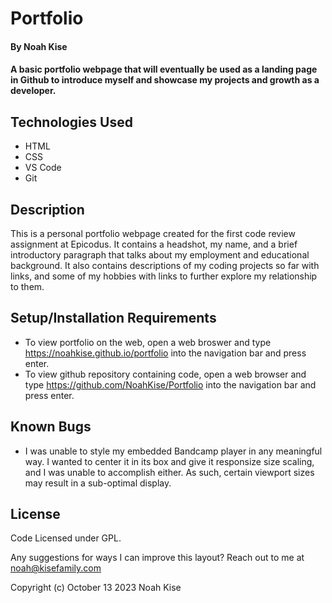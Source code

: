 # Portfolio

#### By Noah Kise

#### A basic portfolio webpage that will eventually be used as a landing page in Github to introduce myself and showcase my projects and growth as a developer.

## Technologies Used

* HTML
* CSS
* VS Code
* Git

## Description

This is a personal portfolio webpage created for the first code review assignment at Epicodus. It contains a headshot, my name, and a brief introductory paragraph that talks about my employment and educational background. It also contains descriptions of my coding projects so far with links, and some of my hobbies with links to further explore my relationship to them.

## Setup/Installation Requirements

* To view portfolio on the web, open a web broswer and type https://noahkise.github.io/portfolio into the navigation bar and press enter.
* To view github repository containing code, open a web browser and type https://github.com/NoahKise/Portfolio into the navigation bar and press enter.

## Known Bugs

* I was unable to style my embedded Bandcamp player in any meaningful way. I wanted to center it in its box and give it responsize size scaling, and I was unable to accomplish either. As such, certain viewport sizes may result in a sub-optimal display.


## License

Code Licensed under GPL.

Any suggestions for ways I can improve this layout? Reach out to me at noah@kisefamily.com

Copyright (c) October 13 2023 Noah Kise